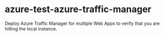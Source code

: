 # azure-test-azure-traffic-manager
Deploy Azure Traffic Manager for multiple Web Apps to verify that you are hitting the local instance.
